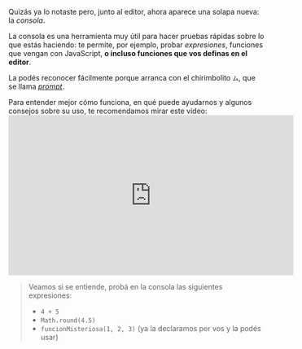 Quizás ya lo notaste pero, junto al editor, ahora aparece una solapa nueva: la _consola_.

La consola es una herramienta muy útil para hacer pruebas rápidas sobre lo que estás haciendo: te permite, por ejemplo, probar _expresiones_, funciones que vengan con JavaScript, **o incluso funciones que vos definas en el editor**.

La podés reconocer fácilmente porque arranca con el chirimbolito `ム`, que se llama _[prompt](https://es.wikipedia.org/wiki/Prompt)_.

Para entender mejor cómo funciona, en qué puede ayudarnos y algunos consejos sobre su uso, te recomendamos mirar este video: <iframe width="560" height="315" src="https://www.youtube.com/embed/X8_vRm695B8?ecver=1" frameborder="0" allow="autoplay; encrypted-media" allowfullscreen mark="crwd-mark"></iframe>
> Veamos si se entiende, probá en la consola las siguientes expresiones:
> 
> * `4 + 5`
> * `Math.round(4.5)`
> * `funcionMisteriosa(1, 2, 3)` (ya la declaramos por vos y la podés usar)


